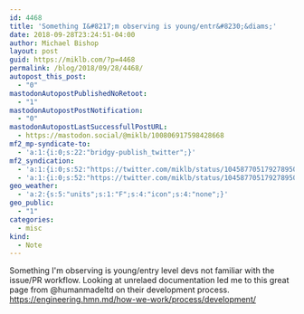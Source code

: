 ```yaml
---
id: 4468
title: 'Something I&#8217;m observing is young/entr&#8230;&diams;'
date: 2018-09-28T23:24:51-04:00
author: Michael Bishop
layout: post
guid: https://miklb.com/?p=4468
permalink: /blog/2018/09/28/4468/
autopost_this_post:
  - "0"
mastodonAutopostPublishedNoRetoot:
  - "1"
mastodonAutopostPostNotification:
  - "0"
mastodonAutopostLastSuccessfullPostURL:
  - https://mastodon.social/@miklb/100806917598428668
mf2_mp-syndicate-to:
  - 'a:1:{i:0;s:22:"bridgy-publish_twitter";}'
mf2_syndication:
  - 'a:1:{i:0;s:52:"https://twitter.com/miklb/status/1045877051792789504";}'
  - 'a:1:{i:0;s:52:"https://twitter.com/miklb/status/1045877051792789504";}'
geo_weather:
  - 'a:2:{s:5:"units";s:1:"F";s:4:"icon";s:4:"none";}'
geo_public:
  - "1"
categories:
  - misc
kind:
  - Note
---
```

Something I'm observing is young/entry level devs not familiar with the issue/PR workflow. Looking at unrelaed documentation led me to this great page from @humanmadeltd on their development process. <https://engineering.hmn.md/how-we-work/process/development/>